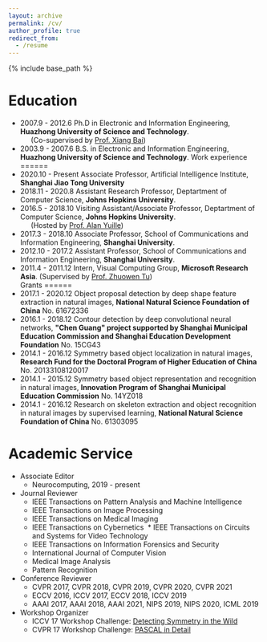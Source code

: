 ```yaml
---
layout: archive
permalink: /cv/
author_profile: true
redirect_from:
  - /resume
---
```


{% include base_path %}

Education
======
* 2007.9 - 2012.6 Ph.D in Electronic and Information Engineering, **Huazhong University of Science and Technology**. <br>
&ensp;&ensp;&ensp;(Co-supervised by [Prof. Xiang Bai](http://cloud.eic.hust.edu.cn:8071/~xbai/)) 
* 2003.9 - 2007.6 B.S. in Electronic and Information Engineering, **Huazhong University of Science and Technology**. 
Work experience
======
* 2020.10 - Present Associate Professor, Artificial Intelligence Institute, **Shanghai Jiao Tong University** 
* 2018.11 - 2020.8 Assistant Research Professor, Deptartment of Computer Science, **Johns Hopkins University**.
* 2016.5 - 2018.10 Visiting Assistant/Associate Professor, Deptartment of Computer Science, **Johns Hopkins University**. <br>
&ensp;&ensp;&ensp;(Hosted by [Prof. Alan Yuille](http://www.cs.jhu.edu/~ayuille/))
* 2017.3 - 2018.10 Associate Professor, School of Communications and Information Engineering, **Shanghai University**.
* 2012.10 - 2017.2 Assistant Professor, School of Communications and Information Engineering, **Shanghai University**.
* 2011.4 - 2011.12 Intern, Visual Computing Group, **Microsoft Research Asia**. (Supervised by [Prof. Zhuowen Tu](https://pages.ucsd.edu/~ztu/))				   
Grants
======
* 2017.1 - 2020.12       Object proposal detection by deep shape feature extraction in natural images, **National Natural Science Foundation of China** No. 61672336​
* 2016.1 - 2018.12       Contour detection by deep convolutional neural networks, **"Chen Guang" project supported by Shanghai Municipal Education Commission and Shanghai         Education Development Foundation** No. 15CG43​
* 2014.1 - 2016.12       Symmetry based object localization in natural images, **Research Fund for the Doctoral Program of Higher Education of China** No. 20133108120017
* 2014.1 - 2015.12       Symmetry based object representation and recognition in natural images, **Innovation Program of Shanghai Municipal Education Commission** No. 14YZ018
* 2014.1 - 2016.12       Research on skeleton extraction and object recognition in natural images by supervised learning, **National Natural Science Foundation of China** No. 61303095

Academic Service
======
* Associate Editor
	* Neurocomputing, 2019 - present
* Journal Reviewer	
	* IEEE Transactions on Pattern Analysis and Machine Intelligence
    * IEEE Transactions on Image Processing
	* IEEE Transactions on Medical Imaging
	* IEEE Transactions on Cybernetics
​    * IEEE Transactions on Circuits and Systems for Video Technology
    * IEEE Transactions on Information Forensics and Security
	* International Journal of Computer Vision
    * Medical Image Analysis
	* Pattern Recognition
* Conference Reviewer
	* CVPR 2017, CVPR 2018, CVPR 2019, CVPR 2020, CVPR 2021
	* ECCV 2016, ICCV 2017, ECCV 2018, ICCV 2019
	* AAAI 2017, AAAI 2018, AAAI 2021, NIPS 2019, NIPS 2020, ICML 2019
* Workshop Organizer
	* ICCV 17 Workshop Challenge: [Detecting Symmetry in the Wild](https://sites.google.com/view/symcomp17/home)
	* CVPR 17 Workshop Challenge: [PASCAL in Detail](https://sites.google.com/view/pasd/home)

